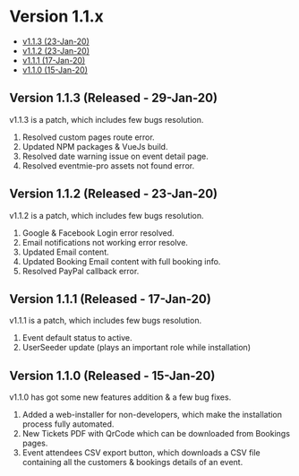 # Version 1.1.x

- [v1.1.3 (23-Jan-20)](#v1.1.3)
- [v1.1.2 (23-Jan-20)](#v1.1.2)
- [v1.1.1 (17-Jan-20)](#v1.1.1)
- [v1.1.0 (15-Jan-20)](#v1.1.0)

<a name="v1.1.3"></a> 
## Version 1.1.3 (Released - 29-Jan-20)

v1.1.3 is a patch, which includes few bugs resolution.

1. Resolved custom pages route error.
2. Updated NPM packages & VueJs build.
3. Resolved date warning issue on event detail page.
4. Resolved eventmie-pro assets not found error.


<a name="v1.1.2"></a> 
## Version 1.1.2 (Released - 23-Jan-20)

v1.1.2 is a patch, which includes few bugs resolution.

1. Google & Facebook Login error resolved.
2. Email notifications not working error resolve.
3. Updated Email content.
4. Updated Booking Email content with full booking info.
5. Resolved PayPal callback error.


<a name="v1.1.1"></a> 
## Version 1.1.1 (Released - 17-Jan-20)

v1.1.1 is a patch, which includes few bugs resolution.

1. Event default status to active.
2. UserSeeder update (plays an important role while installation)


<a name="v1.1.0"></a> 
## Version 1.1.0 (Released - 15-Jan-20)

v1.1.0 has got some new features addition & a few bug fixes.

1. Added a web-installer for non-developers, which make the installation process fully automated.
2. New Tickets PDF with QrCode which can be downloaded from Bookings pages.
3. Event attendees CSV export button, which downloads a CSV file containing all the customers & bookings details of an event.